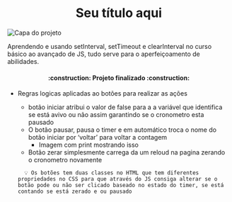 <h1 align="center"> Seu título aqui </h1>


![Capa do projeto](https://github.com/MarckusP/Timer/assets/111365757/c058eb19-ae02-4777-add5-38aaed6c59ba)


Aprendendo e usando setInterval, setTimeout e clearInterval no curso básico ao avançado de JS, tudo serve para o aperfeiçoamento de abilidades.

<h4 align="center"> 
    :construction:  Projeto finalizado  :construction:
</h4>


- Regras logicas aplicadas ao botões para realizar as ações
  
    - botão iniciar atribui o valor de false para a a variável que identifica se está avivo ou não assim garantindo se o cronometro esta pausado
    - O botão pausar, pausa o timer e em automático troca o nome do botão iniciar por ‘voltar’ para voltar a contagem
        - Imagem com print mostrando isso
    - Botão zerar simplesmente carrega da um reloud na pagina zerando o cronometro novamente
    
    <aside>
    
        💡 Os botões tem duas classes no HTML que tem diferentes propriedades no CSS para que através do JS consiga alterar se o botão pode ou não ser clicado baseado no estado do timer, se está contando se está zerado e ou pausado
    
    </aside>
